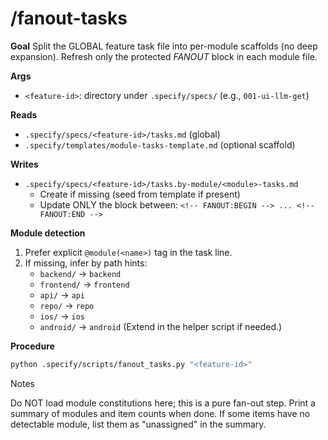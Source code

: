 # /fanout-tasks <feature-id>

**Goal**
Split the GLOBAL feature task file into per-module scaffolds (no deep expansion). Refresh only the protected _FANOUT_ block in each module file.

**Args**
- `<feature-id>`: directory under `.specify/specs/` (e.g., `001-ui-llm-get`)

**Reads**
- `.specify/specs/<feature-id>/tasks.md` (global)
- `.specify/templates/module-tasks-template.md` (optional scaffold)

**Writes**
- `.specify/specs/<feature-id>/tasks.by-module/<module>-tasks.md`
  - Create if missing (seed from template if present)
  - Update ONLY the block between:
    `<!-- FANOUT:BEGIN --> ... <!-- FANOUT:END -->`

**Module detection**
1) Prefer explicit `@module(<name>)` tag in the task line.
2) If missing, infer by path hints:
   - `backend/` → `backend`
   - `frontend/` → `frontend`
   - `api/` → `api`
   - `repo/` → `repo`
   - `ios/` → `ios`
   - `android/` → `android`
   (Extend in the helper script if needed.)

**Procedure**
```bash
python .specify/scripts/fanout_tasks.py "<feature-id>"
```

Notes

Do NOT load module constitutions here; this is a pure fan-out step.
Print a summary of modules and item counts when done.
If some items have no detectable module, list them as "unassigned" in the summary.